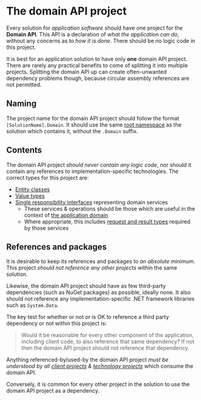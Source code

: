 # The domain API project
Every solution for *application software* should have one project for the **Domain API**. This API is a declaration of *what the application can do*, without any concerns as to *how it is done*. There should be no logic code in this project.

It is best for an application solution to have only **one** domain API project. There are rarely any practical benefits to come of splitting it into multiple projects. Splitting the domain API up can create often-unwanted dependency problems though, because circular assembly references are not permitted.

## Naming
The project name for the domain API project should follow the format `[SolutionName].Domain`. It should use the same [root namespace] as the solution which contains it, without the `.Domain` suffix.

[root namespace]: RootNamespace.md

## Contents
The domain API project *should never contain any logic code*, nor should it contain any references to implementation-specific technologies. The correct types for this project are:

* [Entity classes]
* [Value types]
* [Single responsibility interfaces] representing domain services
    * These services & operations should be those which are useful in the context of [the application domain]
    * Where appropriate, this includes [request and result types] required by those services

[the application domain]: TheApplicationDomain.md
[Single responsibility interfaces]: SingleResponsibilityInterfaces.md
[request and result types]: RequestAndResultTypes.md
[Entity classes]: DomainEntities.md
[Value types]: ValueTypes.md
[domain DTOs]: DomainDtos.md

## References and packages
It is desirable to keep its references and packages *to an absolute minimum*. This project *should not reference any other projects* within the same solution.

Likewise, the domain API project should have as few third-party dependencies (such as NuGet packages) as possible, ideally none. It also should not reference any implementation-specific .NET framework libraries such as `System.Data`.

The key test for whether or not or is OK to reference a third party dependency or not within this project is:

> Would it be reasonable for every other component of the application, including client code, to also reference that same dependency? If not then the domain API project should not reference that dependency.

Anything referenced-by/used-by the domain API project *must be understood by all [client projects] & [technology projects]* which consume the domain API.

Conversely, it is common for every other project in the solution to use the domain API project as a dependency.

[client projects]: ClientProject.md
[technology projects]: TechnologyImplementationProject.md
